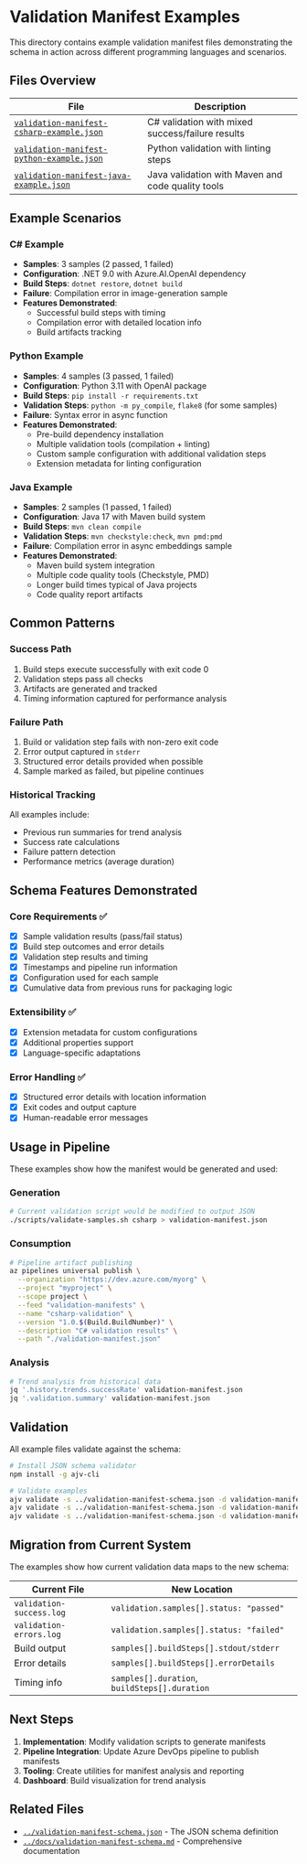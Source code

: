 # Validation Manifest Examples

This directory contains example validation manifest files demonstrating the schema in action across different programming languages and scenarios.

## Files Overview

| File | Description |
|------|-------------|
| [`validation-manifest-csharp-example.json`](./validation-manifest-csharp-example.json) | C# validation with mixed success/failure results |
| [`validation-manifest-python-example.json`](./validation-manifest-python-example.json) | Python validation with linting steps |
| [`validation-manifest-java-example.json`](./validation-manifest-java-example.json) | Java validation with Maven and code quality tools |

## Example Scenarios

### C# Example
- **Samples**: 3 samples (2 passed, 1 failed)
- **Configuration**: .NET 9.0 with Azure.AI.OpenAI dependency
- **Build Steps**: `dotnet restore`, `dotnet build`
- **Failure**: Compilation error in image-generation sample
- **Features Demonstrated**:
  - Successful build steps with timing
  - Compilation error with detailed location info
  - Build artifacts tracking

### Python Example  
- **Samples**: 4 samples (3 passed, 1 failed)
- **Configuration**: Python 3.11 with OpenAI package
- **Build Steps**: `pip install -r requirements.txt`
- **Validation Steps**: `python -m py_compile`, `flake8` (for some samples)
- **Failure**: Syntax error in async function
- **Features Demonstrated**:
  - Pre-build dependency installation
  - Multiple validation tools (compilation + linting)
  - Custom sample configuration with additional validation steps
  - Extension metadata for linting configuration

### Java Example
- **Samples**: 2 samples (1 passed, 1 failed)
- **Configuration**: Java 17 with Maven build system
- **Build Steps**: `mvn clean compile`
- **Validation Steps**: `mvn checkstyle:check`, `mvn pmd:pmd`
- **Failure**: Compilation error in async embeddings sample
- **Features Demonstrated**:
  - Maven build system integration
  - Multiple code quality tools (Checkstyle, PMD)
  - Longer build times typical of Java projects
  - Code quality report artifacts

## Common Patterns

### Success Path
1. Build steps execute successfully with exit code 0
2. Validation steps pass all checks
3. Artifacts are generated and tracked
4. Timing information captured for performance analysis

### Failure Path
1. Build or validation step fails with non-zero exit code
2. Error output captured in `stderr`
3. Structured error details provided when possible
4. Sample marked as failed, but pipeline continues

### Historical Tracking
All examples include:
- Previous run summaries for trend analysis
- Success rate calculations
- Failure pattern detection
- Performance metrics (average duration)

## Schema Features Demonstrated

### Core Requirements ✅
- [x] Sample validation results (pass/fail status)
- [x] Build step outcomes and error details
- [x] Validation step results and timing
- [x] Timestamps and pipeline run information
- [x] Configuration used for each sample
- [x] Cumulative data from previous runs for packaging logic

### Extensibility ✅
- [x] Extension metadata for custom configurations
- [x] Additional properties support
- [x] Language-specific adaptations

### Error Handling ✅
- [x] Structured error details with location information
- [x] Exit codes and output capture
- [x] Human-readable error messages

## Usage in Pipeline

These examples show how the manifest would be generated and used:

### Generation
```bash
# Current validation script would be modified to output JSON
./scripts/validate-samples.sh csharp > validation-manifest.json
```

### Consumption
```bash
# Pipeline artifact publishing
az pipelines universal publish \
  --organization "https://dev.azure.com/myorg" \
  --project "myproject" \
  --scope project \
  --feed "validation-manifests" \
  --name "csharp-validation" \
  --version "1.0.$(Build.BuildNumber)" \
  --description "C# validation results" \
  --path "./validation-manifest.json"
```

### Analysis
```bash
# Trend analysis from historical data
jq '.history.trends.successRate' validation-manifest.json
jq '.validation.summary' validation-manifest.json
```

## Validation

All example files validate against the schema:

```bash
# Install JSON schema validator
npm install -g ajv-cli

# Validate examples
ajv validate -s ../validation-manifest-schema.json -d validation-manifest-csharp-example.json
ajv validate -s ../validation-manifest-schema.json -d validation-manifest-python-example.json  
ajv validate -s ../validation-manifest-schema.json -d validation-manifest-java-example.json
```

## Migration from Current System

The examples show how current validation data maps to the new schema:

| Current File | New Location |
|--------------|--------------|
| `validation-success.log` | `validation.samples[].status: "passed"` |
| `validation-errors.log` | `validation.samples[].status: "failed"` |
| Build output | `samples[].buildSteps[].stdout/stderr` |
| Error details | `samples[].buildSteps[].errorDetails` |
| Timing info | `samples[].duration`, `buildSteps[].duration` |

## Next Steps

1. **Implementation**: Modify validation scripts to generate manifests
2. **Pipeline Integration**: Update Azure DevOps pipeline to publish manifests
3. **Tooling**: Create utilities for manifest analysis and reporting
4. **Dashboard**: Build visualization for trend analysis

## Related Files

- [`../validation-manifest-schema.json`](../validation-manifest-schema.json) - The JSON schema definition
- [`../docs/validation-manifest-schema.md`](../docs/validation-manifest-schema.md) - Comprehensive documentation